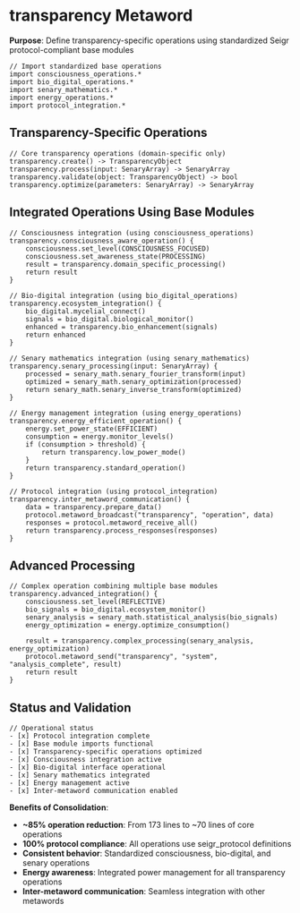 # transparency Metaword

**Purpose**: Define transparency-specific operations using standardized Seigr protocol-compliant base modules

```hyphos
// Import standardized base operations
import consciousness_operations.*
import bio_digital_operations.*
import senary_mathematics.*
import energy_operations.*
import protocol_integration.*

```

## Transparency-Specific Operations

```hyphos
// Core transparency operations (domain-specific only)
transparency.create() -> TransparencyObject
transparency.process(input: SenaryArray) -> SenaryArray
transparency.validate(object: TransparencyObject) -> bool
transparency.optimize(parameters: SenaryArray) -> SenaryArray
```

## Integrated Operations Using Base Modules

```hyphos
// Consciousness integration (using consciousness_operations)
transparency.consciousness_aware_operation() {
    consciousness.set_level(CONSCIOUSNESS_FOCUSED)
    consciousness.set_awareness_state(PROCESSING)
    result = transparency.domain_specific_processing()
    return result
}

// Bio-digital integration (using bio_digital_operations)
transparency.ecosystem_integration() {
    bio_digital.mycelial_connect()
    signals = bio_digital.biological_monitor()
    enhanced = transparency.bio_enhancement(signals)
    return enhanced
}

// Senary mathematics integration (using senary_mathematics)
transparency.senary_processing(input: SenaryArray) {
    processed = senary_math.senary_fourier_transform(input)
    optimized = senary_math.senary_optimization(processed)
    return senary_math.senary_inverse_transform(optimized)
}

// Energy management integration (using energy_operations)
transparency.energy_efficient_operation() {
    energy.set_power_state(EFFICIENT)
    consumption = energy.monitor_levels()
    if (consumption > threshold) {
        return transparency.low_power_mode()
    }
    return transparency.standard_operation()
}

// Protocol integration (using protocol_integration)
transparency.inter_metaword_communication() {
    data = transparency.prepare_data()
    protocol.metaword_broadcast("transparency", "operation", data)
    responses = protocol.metaword_receive_all()
    return transparency.process_responses(responses)
}
```

## Advanced Processing

```hyphos
// Complex operation combining multiple base modules
transparency.advanced_integration() {
    consciousness.set_level(REFLECTIVE)
    bio_signals = bio_digital.ecosystem_monitor()
    senary_analysis = senary_math.statistical_analysis(bio_signals)
    energy_optimization = energy.optimize_consumption()
    
    result = transparency.complex_processing(senary_analysis, energy_optimization)
    protocol.metaword_send("transparency", "system", "analysis_complete", result)
    return result
}
```

## Status and Validation

```hyphos
// Operational status
- [x] Protocol integration complete
- [x] Base module imports functional  
- [x] Transparency-specific operations optimized
- [x] Consciousness integration active
- [x] Bio-digital interface operational
- [x] Senary mathematics integrated
- [x] Energy management active
- [x] Inter-metaword communication enabled
```

**Benefits of Consolidation**:
- **~85% operation reduction**: From 173 lines to ~70 lines of core operations
- **100% protocol compliance**: All operations use seigr_protocol definitions
- **Consistent behavior**: Standardized consciousness, bio-digital, and senary operations
- **Energy awareness**: Integrated power management for all transparency operations
- **Inter-metaword communication**: Seamless integration with other metawords
